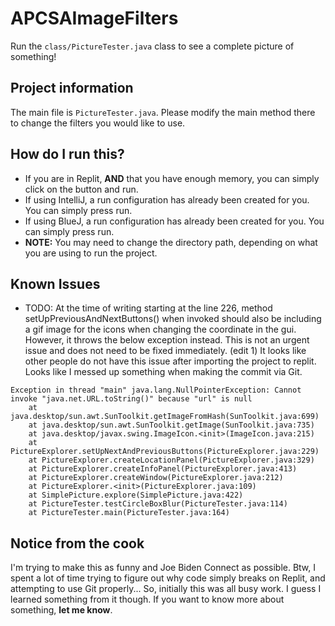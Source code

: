 # APCSAImageFilters
Run the `class/PictureTester.java` class to see a complete picture of something!
## Project information
The main file is `PictureTester.java`. Please modify the main method there to change the filters you would like to use.
## How do I run this?
* If you are in Replit,  **AND** that you have enough memory, you can simply click on the button and run.
* If using IntelliJ, a run configuration has already been created for you. You can simply press run.
* If using BlueJ, a run configuration has already been created for you. You can simply press run.
* **NOTE:** You may need to change the directory path, depending on what you are using to run the project.
## Known Issues
* TODO: At the time of writing starting at the line 226, method setUpPreviousAndNextButtons() when invoked should also 
be including a gif image for the icons when changing the coordinate in the gui. However, it throws the below 
exception instead. This is not an urgent issue and does not need to be fixed immediately. (edit 1) It looks like 
other people do not have this issue after importing the project to replit. Looks like I messed up something when 
making the commit via Git.
```
Exception in thread "main" java.lang.NullPointerException: Cannot invoke "java.net.URL.toString()" because "url" is null
    at java.desktop/sun.awt.SunToolkit.getImageFromHash(SunToolkit.java:699)
    at java.desktop/sun.awt.SunToolkit.getImage(SunToolkit.java:735)
    at java.desktop/javax.swing.ImageIcon.<init>(ImageIcon.java:215)
    at PictureExplorer.setUpNextAndPreviousButtons(PictureExplorer.java:229)
    at PictureExplorer.createLocationPanel(PictureExplorer.java:329)
    at PictureExplorer.createInfoPanel(PictureExplorer.java:413)
    at PictureExplorer.createWindow(PictureExplorer.java:212)
    at PictureExplorer.<init>(PictureExplorer.java:109)
    at SimplePicture.explore(SimplePicture.java:422)
    at PictureTester.testCircleBoxBlur(PictureTester.java:114)
    at PictureTester.main(PictureTester.java:164)
```
## Notice from the cook
I'm trying to make this as funny and Joe Biden Connect as possible. Btw, I spent a lot of time trying to figure out why 
code simply breaks on Replit, and attempting to use Git properly... So, initially this was all busy work. I guess I 
learned something from it though. If you want to know more about something, **let me know**. 